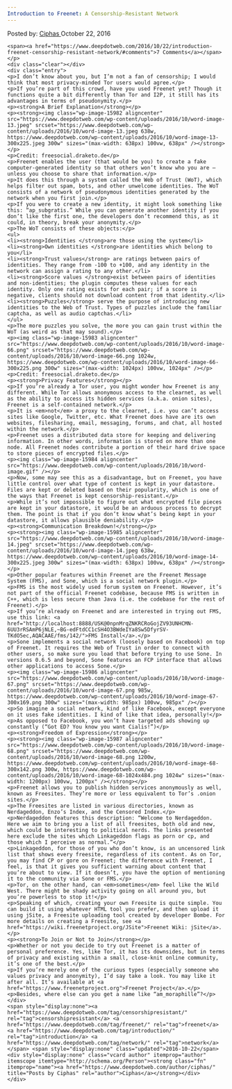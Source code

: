 ```yaml
---
Introduction to Freenet: A Censorship-Resistant Network
---
```

<article class="post-listing post-15981 post type-post status-publish format-standard has-post-thumbnail hentry category-deepdot-news tag-censorshipresistant tag-freenet tag-introduction tag-network">
    <div class="post-inner">
    <p class="post-meta">
    <span>Posted by: <a href="https://www.deepdotweb.com/author/ciphas/" title="">Ciphas </a></span>
    <span>October 22, 2016</span>
    
    <span><a href="https://www.deepdotweb.com/2016/10/22/introduction-freenet-censorship-resistant-network/#comments">7 Comments</a></span>
    </p>
    <div class="clear"></div>
    <div class="entry">
    <p>I don’t know about you, but I’m not a fan of censorship; I would think that most privacy-minded Tor users would agree.</p>
    <p>If you’re part of this crowd, have you used Freenet yet? Though it functions quite a bit differently than Tor and I2P, it still has its advantages in terms of pseudonymity.</p>
    <p><strong>A Brief Explanation</strong></p>
    <p><strong><img class="wp-image-15982 aligncenter" src="https://www.deepdotweb.com/wp-content/uploads/2016/10/word-image-13.jpeg" srcset="https://www.deepdotweb.com/wp-content/uploads/2016/10/word-image-13.jpeg 638w, https://www.deepdotweb.com/wp-content/uploads/2016/10/word-image-13-300x225.jpeg 300w" sizes="(max-width: 638px) 100vw, 638px" /></strong></p>
    <p>Credit: freesocial.draketo.de</p>
    <p>Freenet enables the user (that would be you) to create a fake computer-generated identity so that others won’t know who you are – unless you choose to share that information.</p>
    <p>It does this through a system called the Web of Trust (WoT), which helps filter out spam, bots, and other unwelcome identities. The WoT consists of a network of pseudonymous identities generated by the network when you first join.</p>
    <p>If you were to create a new identity, it might look something like this: “ap_subgratis.” While you can generate another identity if you don’t like the first one, the developers don’t recommend this, as it could, in theory, break your anonymity.</p>
    <p>The WoT consists of these objects:</p>
    <ul>
    <li><strong>Identities </strong>are those using the system</li>
    <li><strong>Own identities </strong>are identities which belong to you</li>
    <li><strong>Trust values</strong> are ratings between pairs of identities. They range from -100 to +100, and any identity in the network can assign a rating to any other.</li>
    <li><strong>Score values </strong>exist between pairs of identities and non-identities; the plugin computes these values for each identity. Only one rating exists for each pair; if a score is negative, clients should not download content from that identity.</li>
    <li><strong>Puzzles</strong> serve the purpose of introducing new identities to the Web of Trust. Types of puzzles include the familiar captcha, as well as audio captchas.</li>
    </ul>
    <p>The more puzzles you solve, the more you can gain trust within the WoT (as weird as that may sound).</p>
    <p><img class="wp-image-15983 aligncenter" src="https://www.deepdotweb.com/wp-content/uploads/2016/10/word-image-66.png" srcset="https://www.deepdotweb.com/wp-content/uploads/2016/10/word-image-66.png 1024w, https://www.deepdotweb.com/wp-content/uploads/2016/10/word-image-66-300x225.png 300w" sizes="(max-width: 1024px) 100vw, 1024px" /></p>
    <p>Credit: freesocial.draketo.de</p>
    <p><strong>Privacy Features</strong></p>
    <p>If you’re already a Tor user, you might wonder how Freenet is any different. While Tor allows anonymous access to the clearnet, as well as the ability to access its hidden services (a.k.a. onion sites), Freenet is a self-contained network.</p>
    <p>It is <em>not</em> a proxy to the clearnet, i.e. you can’t access sites like Google, Twitter, etc. What Freenet does have are its own websites, filesharing, email, messaging, forums, and chat, all hosted within the network.</p>
    <p>Freenet uses a distributed data store for keeping and delivering information. In other words, information is stored on more than one node. All Freenet nodes contribute a portion of their hard drive space to store pieces of encrypted files.</p>
    <p><img class="wp-image-15984 aligncenter" src="https://www.deepdotweb.com/wp-content/uploads/2016/10/word-image.gif" /></p>
    <p>Now, some may see this as a disadvantage, but on Freenet, you have little control over what type of content is kept in your datastore. Files are kept or deleted based on their popularity, which is one of the ways that Freenet is kept censorship-resistant.</p>
    <p>While it’s not impossible to figure out what encrypted file pieces are kept in your datastore, it would be an arduous process to decrypt them. The point is that if you don’t know what’s being kept in your datastore, it allows plausible deniability.</p>
    <p><strong>Communication Breakdown!</strong></p>
    <p><strong><img class="wp-image-15985 aligncenter" src="https://www.deepdotweb.com/wp-content/uploads/2016/10/word-image-14.jpeg" srcset="https://www.deepdotweb.com/wp-content/uploads/2016/10/word-image-14.jpeg 638w, https://www.deepdotweb.com/wp-content/uploads/2016/10/word-image-14-300x225.jpeg 300w" sizes="(max-width: 638px) 100vw, 638px" /></strong></p>
    <p>Other popular features within Freenet are the Freenet Message System (FMS), and Sone, which is a social network plugin.</p>
    <p>FMS is the most widely used forum system on Freenet. However, it’s not part of the official Freenet codebase, because FMS is written in C++, which is less secure than Java (i.e. the codebase for the rest of Freenet).</p>
    <p>If you’re already on Freenet and are interested in trying out FMS, use this link: <a href="http://localhost:8888/USK@0npnMrqZNKRCRoGojZV93UNHCMN-6UU3rRSAmP6jNLE,~BG-edFtdCC1cSH4O3BWdeIYa8Sw5DfyrSV-TKdO5ec,AQACAAE/fms/142/">FMS Install</a>.</p>
    <p>Sone implements a social network (loosely based on Facebook) on top of Freenet. It requires the Web of Trust in order to connect with other users, so make sure you load that before trying to use Sone. In versions 0.6.5 and beyond, Sone features an FCP interface that allows other applications to access Sone.</p>
    <p><img class="wp-image-15986 aligncenter" src="https://www.deepdotweb.com/wp-content/uploads/2016/10/word-image-67.png" srcset="https://www.deepdotweb.com/wp-content/uploads/2016/10/word-image-67.png 985w, https://www.deepdotweb.com/wp-content/uploads/2016/10/word-image-67-300x169.png 300w" sizes="(max-width: 985px) 100vw, 985px" /></p>
    <p>So imagine a social network, kind of like Facebook, except everyone on it uses fake identities. I kind of like that idea, personally!</p>
    <p>As opposed to Facebook, you won’t have targeted ads showing up constantly (“Got ED? You know you want Cialis!”)</p>
    <p><strong>Freedom of Expression</strong></p>
    <p><strong><img class="wp-image-15987 aligncenter" src="https://www.deepdotweb.com/wp-content/uploads/2016/10/word-image-68.png" srcset="https://www.deepdotweb.com/wp-content/uploads/2016/10/word-image-68.png 1200w, https://www.deepdotweb.com/wp-content/uploads/2016/10/word-image-68-300x142.png 300w, https://www.deepdotweb.com/wp-content/uploads/2016/10/word-image-68-1024x484.png 1024w" sizes="(max-width: 1200px) 100vw, 1200px" /></strong></p>
    <p>Freenet allows you to publish hidden services anonymously as well, known as Freesites. They’re more or less equivalent to Tor’s .onion sites.</p>
    <p>The Freesites are listed in various directories, known as Nerdageddon, Enzo’s Index, and the Censored Index.</p>
    <p>Nerdageddon features this description: “Welcome to Nerdageddon. Here we aim to bring you a list of all freesites, both old and new, which could be interesting to political nerds. The links presented here exclude the sites which Linkageddon flags as porn or cp, and those which I perceive as normal.”</p>
    <p>Linkageddon, for those of you who don’t know, is an uncensored link list that shows every freesite, regardless of its content. As on Tor, you may find CP or gore on Freenet; the difference with Freenet, I feel, is that it gives you sufficient warning about content that you’re about to view. If it doesn’t, you have the option of mentioning it to the community via Sone or FMS.</p>
    <p>Tor, on the other hand, can <em>sometimes</em> feel like the Wild West. There might be shady activity going on all around you, but you’re powerless to stop it!</p>
    <p>Speaking of which, creating your own Freesite is quite simple. You can build it using whatever HTML tool you prefer, and then upload it using jSite, a Freesite uploading tool created by developer Bombe. For more details on creating a Freesite, see <a href="https://wiki.freenetproject.org/JSite">Freenet Wiki: jSite</a>.</p>
    <p><strong>To Join or Not to Join</strong></p>
    <p>Whether or not you decide to try out Freenet is a matter of personal preference. Yes, like Tor, it has its downsides, but in terms of privacy and existing within a small, close-knit online community, it’s one of the best.</p>
    <p>If you’re merely one of the curious types (especially someone who values privacy and anonymity), I’d say take a look. You may like it after all. It’s available at <a href="https://www.freenetproject.org">Freenet Project</a>.</p>
    <p>Besides, where else can you get a name like “am_moraphille”?</p>
    </div>
    <span style="display:none"><a href="https://www.deepdotweb.com/tag/censorshipresistant/" rel="tag">censorshipresistant</a> <a href="https://www.deepdotweb.com/tag/freenet/" rel="tag">freenet</a> <a href="https://www.deepdotweb.com/tag/introduction/" rel="tag">introduction</a> <a href="https://www.deepdotweb.com/tag/network/" rel="tag">network</a></span> <span style="display:none" class="updated">2016-10-22</span>
    <div style="display:none" class="vcard author" itemprop="author" itemscope itemtype="http://schema.org/Person"><strong class="fn" itemprop="name"><a href="https://www.deepdotweb.com/author/ciphas/" title="Posts by Ciphas" rel="author">Ciphas</a></strong></div>
    </div>
</article>

